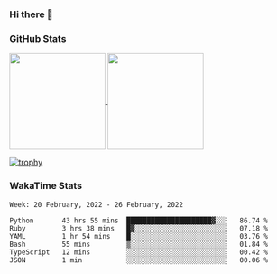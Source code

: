 ### Hi there 👋

### GitHub Stats

<a href="https://github.com/anuraghazra/github-readme-stats">
  <img align="center" height="170px" src="https://github-readme-stats.vercel.app/api/top-langs/?username=tksfjt1024&layout=compact&count_private=true&show_icons=true&show_icons=true&theme=graywhite" />
</a>
<a href="https://github.com/anuraghazra/github-readme-stats">
  <img align="center" height="170px" src="https://github-readme-stats.vercel.app/api?username=tksfjt1024&count_private=true&show_icons=true&show_icons=true&theme=graywhite" />
</a>

[![trophy](https://github-profile-trophy.vercel.app/?username=tksfjt1024)](https://github.com/ryo-ma/github-profile-trophy)

### WakaTime Stats

<!--START_SECTION:waka-->
```text
Week: 20 February, 2022 - 26 February, 2022

Python       43 hrs 55 mins  █████████████████████▓░░░   86.74 % 
Ruby         3 hrs 38 mins   █▓░░░░░░░░░░░░░░░░░░░░░░░   07.18 % 
YAML         1 hr 54 mins    █░░░░░░░░░░░░░░░░░░░░░░░░   03.76 % 
Bash         55 mins         ▒░░░░░░░░░░░░░░░░░░░░░░░░   01.84 % 
TypeScript   12 mins         ░░░░░░░░░░░░░░░░░░░░░░░░░   00.42 % 
JSON         1 min           ░░░░░░░░░░░░░░░░░░░░░░░░░   00.06 % 
```
<!--END_SECTION:waka-->
